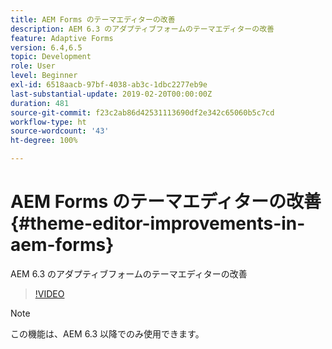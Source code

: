 ```yaml
---
title: AEM Forms のテーマエディターの改善
description: AEM 6.3 のアダプティブフォームのテーマエディターの改善
feature: Adaptive Forms
version: 6.4,6.5
topic: Development
role: User
level: Beginner
exl-id: 6518aacb-97bf-4038-ab3c-1dbc2277eb9e
last-substantial-update: 2019-02-20T00:00:00Z
duration: 481
source-git-commit: f23c2ab86d42531113690df2e342c65060b5c7cd
workflow-type: ht
source-wordcount: '43'
ht-degree: 100%

---
```


# AEM Forms のテーマエディターの改善{#theme-editor-improvements-in-aem-forms}

AEM 6.3 のアダプティブフォームのテーマエディターの改善

>[!VIDEO](https://video.tv.adobe.com/v/19497?quality=12&learn=on)

>[!NOTE]
>
>この機能は、AEM 6.3 以降でのみ使用できます。
